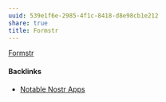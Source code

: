```yaml
---
uuid: 539e1f6e-2985-4f1c-8418-d8e98cb1e212
share: true
title: Formstr
---
```

[Formstr](https://formstr.app/#/myforms/drafts)

#### Backlinks

* [Notable Nostr Apps](/f5a7d558-219b-4d37-9e18-28f749488612)